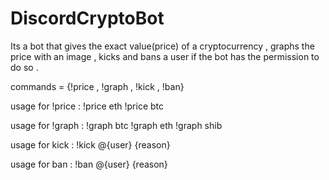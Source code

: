 # DiscordCryptoBot
Its a bot that gives the exact value(price) of a cryptocurrency , graphs the price with an image , kicks and bans a user if the bot has the permission to do so . 


commands = {!price , !graph , !kick , !ban}

usage for !price : 
!price eth
!price btc

usage for !graph : 
!graph btc
!graph eth
!graph shib

usage for kick : 
!kick @{user} {reason}

usage for ban : 
!ban @{user} {reason}
